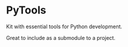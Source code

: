 PyTools
===

Kit with essential tools for Python development.

Great to include as a submodule to a project.
